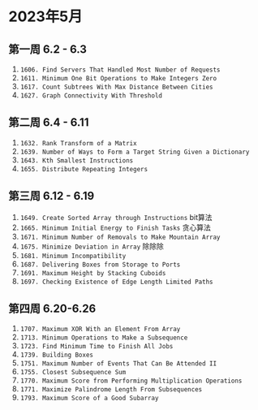 # 2023年5月

## 第一周 6.2 - 6.3

1. `1606. Find Servers That Handled Most Number of Requests`
2. `1611. Minimum One Bit Operations to Make Integers Zero`
3. `1617. Count Subtrees With Max Distance Between Cities`
4. `1627. Graph Connectivity With Threshold`


## 第二周 6.4 - 6.11
1. `1632. Rank Transform of a Matrix`
2. `1639. Number of Ways to Form a Target String Given a Dictionary`
3. `1643. Kth Smallest Instructions`
4. `1655. Distribute Repeating Integers`

## 第三周 6.12 - 6.19
1. `1649. Create Sorted Array through Instructions` bit算法
2. `1665. Minimum Initial Energy to Finish Tasks` 贪心算法
3. `1671. Minimum Number of Removals to Make Mountain Array` 
4. `1675. Minimize Deviation in Array` 除除除
5. `1681. Minimum Incompatibility`
6. `1687. Delivering Boxes from Storage to Ports`
7. `1691. Maximum Height by Stacking Cuboids`
8. `1697. Checking Existence of Edge Length Limited Paths`

## 第四周 6.20-6.26
1. `1707. Maximum XOR With an Element From Array`
2. `1713. Minimum Operations to Make a Subsequence`
3. `1723. Find Minimum Time to Finish All Jobs`
4. `1739. Building Boxes`
5. `1751. Maximum Number of Events That Can Be Attended II`
6. `1755. Closest Subsequence Sum`
7. `1770. Maximum Score from Performing Multiplication Operations`
8. `1771. Maximize Palindrome Length From Subsequences`
9. `1793. Maximum Score of a Good Subarray`